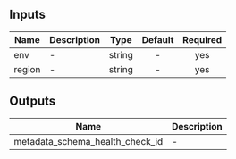 <!-- START -->
## Inputs

| Name | Description | Type | Default | Required |
|------|-------------|:----:|:-----:|:-----:|
| env | - | string | - | yes |
| region | - | string | - | yes |

## Outputs

| Name | Description |
|------|-------------|
| metadata\_schema\_health\_check\_id | - |

<!-- END -->
